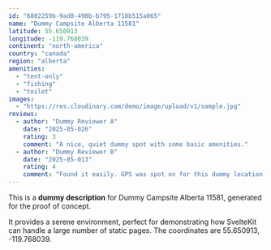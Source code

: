 ```yaml
---
id: "6802259b-9ad0-490b-b795-1718b515a065"
name: "Dummy Campsite Alberta 11581"
latitude: 55.650913
longitude: -119.768039
continent: "north-america"
country: "canada"
region: "alberta"
amenities:
  - "tent-only"
  - "fishing"
  - "toilet"
images:
  - "https://res.cloudinary.com/demo/image/upload/v1/sample.jpg"
reviews:
  - author: "Dummy Reviewer A"
    date: "2025-05-026"
    rating: 3
    comment: "A nice, quiet dummy spot with some basic amenities."
  - author: "Dummy Reviewer B"
    date: "2025-05-013"
    rating: 4
    comment: "Found it easily. GPS was spot on for this dummy location."
---
```


This is a **dummy description** for Dummy Campsite Alberta 11581, generated for the proof of concept.

It provides a serene environment, perfect for demonstrating how SvelteKit can handle a large number of static pages. The coordinates are 55.650913, -119.768039.
